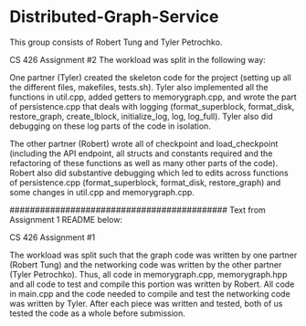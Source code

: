 # Distributed-Graph-Service
This group consists of Robert Tung and Tyler Petrochko.

CS 426 Assignment #2
The workload was split in the following way:

One partner (Tyler) created the skeleton code for the project (setting up all the different files, makefiles, tests.sh). Tyler also implemented all the functions in util.cpp, added getters to memorygraph.cpp, and wrote the part of persistence.cpp that deals with logging (format_superblock, format_disk, restore_graph, create_lblock, initialize_log, log, log_full). Tyler also did debugging on these log parts of the code in isolation.

The other partner (Robert) wrote all of checkpoint and load_checkpoint (including the API endpoint, all structs and constants required and the refactoring of these functions as well as many other parts of the code). Robert also did substantive debugging which led to edits across functions of persistence.cpp (format_superblock, format_disk, restore_graph) and some changes in util.cpp and memorygraph.cpp.

###########################################
Text from Assignment 1 README below:

CS 426 Assignment #1

The workload was split such that the graph code was written by one partner (Robert Tung) and the networking code was written by the other partner (Tyler Petrochko). Thus, all code in memorygraph.cpp, memorygraph.hpp and all code to test and compile this portion was written by Robert. All code in main.cpp and the code needed to compile and test the networking code was written by Tyler. After each piece was written and tested, both of us tested the code as a whole before submission.
